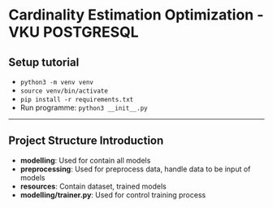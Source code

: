 # Cardinality Estimation Optimization - VKU POSTGRESQL

## Setup tutorial
- ```python3 -m venv venv```
- ```source venv/bin/activate```
- ```pip install -r requirements.txt```
- Run programme: ```python3 __init__.py```
***
## Project Structure Introduction
- **modelling**: Used for contain all models
- **preprocessing**: Used for preprocess data, handle data to be input of models
- **resources**: Contain dataset, trained models
- **modelling/trainer.py**: Used for control training process

